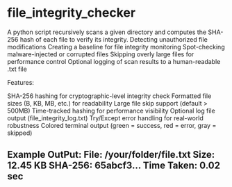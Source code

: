 # file_integrity_checker
A python script recursively scans a given directory and computes the SHA-256 hash of each file to verify its integrity.
Detecting unauthorized file modifications
Creating a baseline for file integrity monitoring
Spot-checking malware-injected or corrupted files
Skipping overly large files for performance control
Optional logging of scan results to a human-readable .txt file

Features:

  SHA-256 hashing for cryptographic-level integrity check
  Formatted file sizes (B, KB, MB, etc.) for readability
  Large file skip support (default > 500MB)
  Time-tracked hashing for performance visibility
  Optional log file output (file_integrity_log.txt)
  Try/Except error handling for real-world robustness
  Colored terminal output (green = success, red = error, gray = skipped)

Example OutPut:
File: /your/folder/file.txt
Size: 12.45 KB
SHA-256: 65abcf3...
Time Taken: 0.02 sec
--------------------------------------------------
